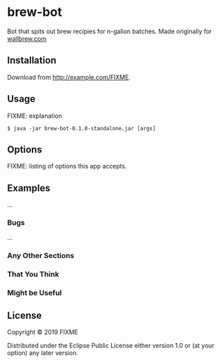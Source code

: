 # brew-bot

Bot that spits out brew recipies for n-gallon batches. Made originally for [wallbrew.com](https://wallbrew.com/)

## Installation

Download from http://example.com/FIXME.

## Usage

FIXME: explanation

    $ java -jar brew-bot-0.1.0-standalone.jar [args]

## Options

FIXME: listing of options this app accepts.

## Examples

...

### Bugs

...

### Any Other Sections
### That You Think
### Might be Useful

## License

Copyright © 2019 FIXME

Distributed under the Eclipse Public License either version 1.0 or (at
your option) any later version.
